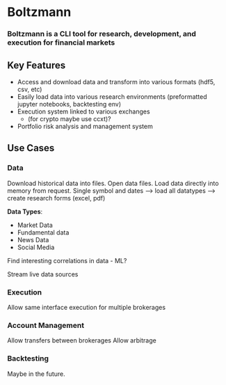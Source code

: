 # Boltzmann
### Boltzmann is a CLI tool for research, development, and execution for financial markets


## Key Features

* Access and download data and transform into various formats (hdf5, csv, etc)
* Easily load data into various research environments (preformatted jupyter notebooks, backtesting env)
* Execution system linked to various exchanges
    * (for crypto maybe use ccxt)?
* Portfolio risk analysis and management system

## Use Cases

### Data
Download historical data into files. Open data files. Load data directly into memory from request. 
Single symbol and dates --> load all datatypes --> create research forms (excel, pdf)

**Data Types**:
* Market Data
* Fundamental data
* News Data 
* Social Media

Find interesting correlations in data - ML?

Stream live data sources

### Execution

Allow same interface execution for multiple brokerages


### Account Management

Allow transfers between brokerages
Allow arbitrage


### Backtesting

Maybe in the future. 